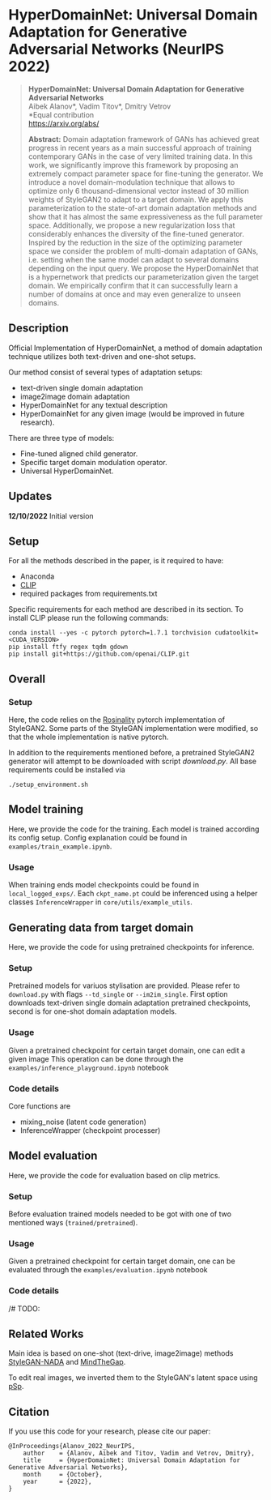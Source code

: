 # HyperDomainNet: Universal Domain Adaptation for Generative Adversarial Networks (NeurIPS 2022)


> **HyperDomainNet: Universal Domain Adaptation for Generative Adversarial Networks**<br>
> Aibek Alanov*, Vadim Titov*, Dmitry Vetrov <br>
> *Equal contribution <br>
> https://arxiv.org/abs/ <br>
>
>**Abstract:** Domain adaptation framework of GANs has achieved great progress in recent years as a main successful approach of training contemporary GANs in the case of very limited training data. In this work, we significantly improve this framework by proposing an extremely compact parameter space for fine-tuning the generator. We introduce a novel domain-modulation technique that allows to optimize only 6 thousand-dimensional vector instead of 30 million weights of StyleGAN2 to adapt to a target domain. We apply this parameterization to the state-of-art domain adaptation methods and show that it has almost the same expressiveness as the full parameter space. Additionally, we propose a new regularization loss that considerably enhances the diversity of the fine-tuned generator. Inspired by the reduction in the size of the optimizing parameter space we consider the problem of multi-domain adaptation of GANs, i.e. setting when the same model can adapt to several domains depending on the input query. We propose the HyperDomainNet that is a hypernetwork that predicts our parameterization given the target domain. We empirically confirm that it can successfully learn a number of domains at once and may even generalize to unseen domains.

## Description
Official Implementation of HyperDomainNet, a method of domain adaptation technique utilizes both text-driven and one-shot setups.

Our method consist of several types of adaptation setups: 
- text-driven single domain adaptation
- image2image domain adaptation
- HyperDomainNet for any textual description
- HyperDomainNet for any given image (would be improved in future research).

There are three type of models: 
- Fine-tuned aligned child generator.
- Specific target domain modulation operator.
- Universal HyperDomainNet.

## Updates

**12/10/2022** Initial version

## Setup 
For all the methods described in the paper, is it required to have:
- Anaconda
- [CLIP](https://github.com/openai/CLIP)
- required packages from requirements.txt

Specific requirements for each method are described in its section. 
To install CLIP please run the following commands:
  ```shell script
conda install --yes -c pytorch pytorch=1.7.1 torchvision cudatoolkit=<CUDA_VERSION>
pip install ftfy regex tqdm gdown
pip install git+https://github.com/openai/CLIP.git
```

## Overall  

### Setup

Here, the code relies on the [Rosinality](https://github.com/rosinality/stylegan2-pytorch/) pytorch implementation of StyleGAN2.
Some parts of the StyleGAN implementation were modified, so that the whole implementation is native pytorch. 

In addition to the requirements mentioned before, a pretrained StyleGAN2 generator will attempt to be downloaded with script *download.py*. All base requirements could be installed via 

```shell
./setup_environment.sh
```

## Model training

Here, we provide the code for the training. Each model is trained according its config setup. Config explanation could be found in `examples/train_example.ipynb`.

### Usage

When training ends model checkpoints could be found in `local_logged_exps/`. Each `ckpt_name.pt` could be inferenced using a helper classes `InferenceWrapper` in `core/utils/example_utils`.

## Generating data from target domain  

Here, we provide the code for using pretrained checkpoints for inference.

### Setup

Pretrained models for variuos stylisation are provided. Please refer to `download.py` with flags `--td_single` or `--im2im_single`. First option downloads text-driven single domain adaptation pretrained checkpoints, second is for one-shot domain adaptation models.

### Usage

Given a pretrained checkpoint for certain target domain, one can edit a given image
This operation can be done through the `examples/inference_playground.ipynb` notebook

### Code details

Core functions are 
* mixing_noise (latent code generation)
* InferenceWrapper (checkpoint processer)


## Model evaluation   

Here, we provide the code for evaluation based on clip metrics.  

### Setup

Before evaluation trained models needed to be got with one of two mentioned ways (`trained/pretrained`).

### Usage

Given a pretrained checkpoint for certain target domain, one can be evaluated through the `examples/evaluation.ipynb` notebook

### Code details

/# TODO:

## Related Works

Main idea is based on one-shot (text-drive, image2image) methods [StyleGAN-NADA](https://arxiv.org/abs/2108.00946) and [MindTheGap](https://arxiv.org/abs/2110.08398).

To edit real images, we inverted them to the StyleGAN's latent space using [pSp](https://github.com/eladrich/pixel2style2pixel).

## Citation

If you use this code for your research, please cite our paper:

```
@InProceedings{Alanov_2022_NeurIPS,
    author    = {Alanov, Aibek and Titov, Vadim and Vetrov, Dmitry},
    title     = {HyperDomainNet: Universal Domain Adaptation for Generative Adversarial Networks},
    month     = {October},
    year      = {2022},
}
```